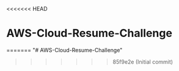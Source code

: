 <<<<<<< HEAD
# AWS-Cloud-Resume-Challenge
=======
"# AWS-Cloud-Resume-Challenge" 
>>>>>>> 85f9e2e (Initial commit)
